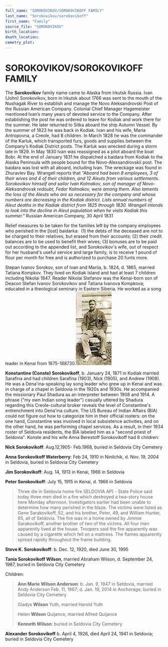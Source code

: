 ```yaml
---
full_name: "SOROKOVIKOV/SOROKOVIKOFF FAMILY"
last_name: "Sorokovikov/sorokovikoff"
first_name: "Family"
source_file: "SOROKOVIKOV"
birth_location:
death_location:
cemetry_plot: 
---
```

# SOROKOVIKOV/SOROKOVIKOFF FAMILY

The **Sorokovikov** family name came to Alaska from Irkutsk Russia. Ivan
(John) Sorokovikov, born in Irkutsk about 1766 was sent to the mouth of
the Nushagak River to establish and manage the Novo Aleksandrovski Post
of the Russian American Company. Colonial Chief Manager Hagemeister
mentioned Ivan’s many years of devoted service to the Company. After
establishing the post he was ordered to leave for Kodiak and work there
for the summer. He later returned to Sitka aboard the ship Autumn
Vessel. By the summer of 1823 he was back in Kodiak. Ivan and his wife,
Maria Antropovna, a Creole, had 8 children. In March 1828 he was the
commander of the Karluk, which transported furs, goods and supplies
between the Company’s Kodiak District posts. The Karluk was wrecked
during a storm late in 1829. In May 1830 Ivan was reassigned as a pilot
aboard the boat Bobr. At the end of January 1831 he dispatched a baidara
from Kodiak to the Alaska Peninsula with people bound for the
Novo-Alexsandrovskii post. The baidara was lost with all aboard,
including Ivan. The wreckage was found in Zhuravlev Bay. Wrangell
reports that *"Aboard had been 8 employees, 3 of their wives and 4 of
their children, and 12 Aleuts from various settlements. Sorokovikov
himself and sailor Ivan Kolmakov, son of manager of Novo-Aleksandrovsk
redoubt, Fedor Kolmakov, were among them. Also laments the loss of the
Aleuts who are so necessary for the company and whose numbers are
decreasing in the Kodiak district. Lists annual numbers of Aleut deaths
in the Kadiak district from 1825 through 1830. Wrangell intends to look
into the decline in Aleut population when he visits Kadiak this
summer."* Russian American Company, 30 April 1831

Relief measures to be taken for the families left by the company
employees who perished in the \[lost\] baidarka:  (1) the debts of the
deceased are not to be charged to their relatives, but erased from their
accounts; (2) their credit balances are to be used to benefit their
wives; (3) bonuses are to be paid out according to the appended list,
and Sorokovikov's wife, out of respect for her husband's useful service
and large family, is to receive 1 pound of flour per month for free and
is authorized to purchase 20 funts more. 

Stepan Ivanov Sorokov, son of Ivan and Mariia, b. 1824, d. 1865, married
Tatiana Kompkov. They lived on Kodiak Island and had at least 7 children
including Nikolai 1847. Reader Nikolai Stefanov was the Kenai-born son
of Deacon Stefan Ivanov Sorokovikov and Tatiana Ivanova Kompkova;
educated in a theological seminary in Eastern Siberia. He worked as a
song leader in Kenai from
1875-188730.![](../assets/images/SOROKOVIKOV/media/image1.jpeg)

**Konstantine (Conste) Sorokovikoff**, b. January 24, 1871 in Kodiak
married Sarafina and had children Sarafina (1903), Nick (1905), and
Andrew (1908). He was a Dena'ina-speaking lay song leader who grew up in
Kenai and was in charge of a chapel in Seldovia in the 1920s and 1930s.
He accompanied the missionary Paul Shadura as an interpreter between
1908 and 1914. A phrase ("my own Indian song leader") casually uttered
by Shadura regarding this Creole-cultural broker reveals the level of
Constantine's entrenchment into Dena'ina culture. The US Bureau of
Indian Affairs (BIA) could not figure out how to categorize him in their
official rosters: on the one hand, Constantine was involved in local
subsistence activities, and on the other hand, he was performing chapel
services. As a result, in their 1934 roster of Seldovia residents, the
BIA labeled him as a "second priest of Seldovia". Konste and his wife
Anna Berestoff Sorokovikoff had 8 children:

**Nick Sorokovikoff**: Aug.12,1905- Feb.1968, buried in Seldovia City
Cemetery

**Anna Sorokovikoff Waterberry**: Feb 24, 1910 in Ninilchik, d. Nov. 19,
2004 in Seldovia, buried in Seldovia City Cemetery

**Jim Sorokovikoff**: Aug. 14, 1913 in Kenai, 1966 in Seldovia

**Peter Sorokovikoff**: July 15, 1915 in Kenai, d. 1966 in Seldovia

> Three die in Seldovia home fire SELDOVIA AP) - State Police said today
> three men died in a fire which destroyed a twa-story house here Monday
> afternoon. Investigators earlier had been unable to determine how many
> perished in the blaze. The victims were listed as Gene Sarakovikoff,
> 52, and his brother, Peter, 49, and William Hunter, 65, all of
> Seldovia. The fire was in a home owned by Jimmie Sarakovikoff, another
> brother of two of the victims. All four men apparently lived at the
> house. Troopers said the fire apparently was caused by a cigarette
> which fell on a mattress. The flames apparently spread rapidly
> throughout the frame building.

**Steve K. Sorokovikoff**: b. Dec. 12, 1920, died June 30, 1995

**Tania Sorokovikoff Wilson**, married Abraham Wilson, d. September 24,
1987, buried in Seldovia City Cemetery

Children:

> **Ann Marie Wilson Anderson**: b. Jan. 9, 1947 in Seldovia, married
> Andy Anderson Feb. 11, 1967; d. Jan. 19, 2014 in Anchorage; buried in
> Seldovia City Cemetery
> 
> Gladys **Wilson** Yuth, married Harold Yuth
> 
> Helen **Wilson** Quijance, married Alfred Quijance
> 
> **Kenneth Wilson**: buried in Seldovia City Cemetery

**Alexander Sorokovikoff** b. April 4, 1926, died April 24, 1941 in
Seldovia; buried in Seldovia City Cemetery
